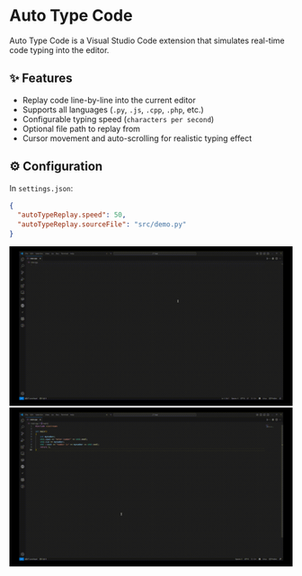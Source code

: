 # Auto Type Code

Auto Type Code is a Visual Studio Code extension that simulates real-time code typing into the editor.

## ✨ Features

- Replay code line-by-line into the current editor
- Supports all languages (`.py`, `.js`, `.cpp`, `.php`, etc.)
- Configurable typing speed (`characters per second`)
- Optional file path to replay from
- Cursor movement and auto-scrolling for realistic typing effect

## ⚙️ Configuration

In `settings.json`:

```json
{
  "autoTypeReplay.speed": 50,
  "autoTypeReplay.sourceFile": "src/demo.py"
}
```
   ![output 1](images/output1.gif)
   ![output 2](images/output2.gif)
